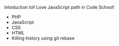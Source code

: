 Intoduction lol!
Love JavaScript path in Code School!
* PHP
* JavaScript
* CSS
* HTML
* Killing history using git rebase
